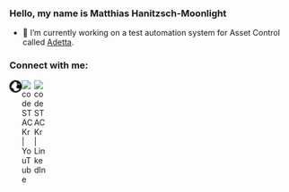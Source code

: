 ### Hello, my name is Matthias Hanitzsch-Moonlight

- 🔭 I’m currently working on a test automation system for Asset Control called [Adetta][adettasite].

### Connect with me:

[<img align="left" alt="mhmt.io" width="22px" src="https://raw.githubusercontent.com/iconic/open-iconic/master/svg/globe.svg" />][website]
[<img align="left" alt="codeSTACKr | YouTube" width="22px" src="https://cdn.jsdelivr.net/npm/simple-icons@v3/icons/youtube.svg" />][youtube]
[<img align="left" alt="codeSTACKr | LinkedIn" width="22px" src="https://cdn.jsdelivr.net/npm/simple-icons@v3/icons/linkedin.svg" />][linkedin]

<br />

<!--
**mhmtio/mhmtio** is a ✨ _special_ ✨ repository because its `README.md` (this file) appears on your GitHub profile.

Here are some ideas to get you started:

- 🔭 I’m currently working on ...
- 🌱 I’m currently learning ...
- 👯 I’m looking to collaborate on ...
- 🤔 I’m looking for help with ...
- 💬 Ask me about ...
- 📫 How to reach me: ...
- 😄 Pronouns: ...
- ⚡ Fun fact: ...
-->


[website]: https://mhmt.io
[youtube]: https://www.youtube.com/channel/UCTCK8biy6GOUebjji92RXhQ
[linkedin]: https://www.linkedin.com/in/matthiashanitzsch/
[adettasite]: https://terrafino-solutions.com/adetta
